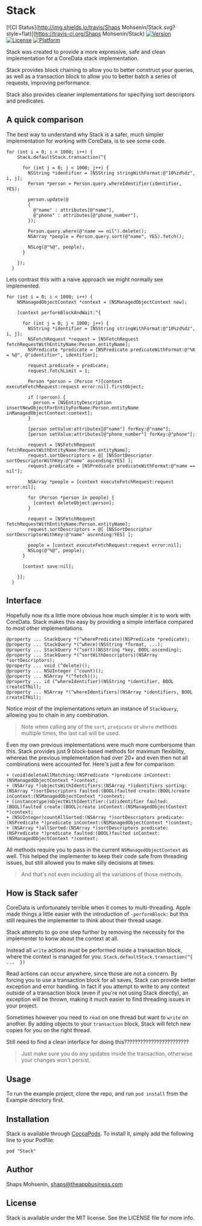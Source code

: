 # Stack

[![CI Status](http://img.shields.io/travis/Shaps Mohsenin/Stack.svg?style=flat)](https://travis-ci.org/Shaps Mohsenin/Stack)
[![Version](https://img.shields.io/cocoapods/v/Stack.svg?style=flat)](http://cocoadocs.org/docsets/Stack)
[![License](https://img.shields.io/cocoapods/l/Stack.svg?style=flat)](http://cocoadocs.org/docsets/Stack)
[![Platform](https://img.shields.io/cocoapods/p/Stack.svg?style=flat)](http://cocoadocs.org/docsets/Stack)

Stack was created to provide a more expressive, safe and clean implementation for a CoreData stack implementation.

Stack provides block chaining to allow you to better construct your queries, as well as a transaction block to allow you to better batch a series of requests, improving performance.

Stack also provides cleaner implementations for specifying sort descriptors and predicates.

## A quick comparison

The best way to understand why Stack is a safer, much simpler implementation for working with CoreData, is to see some code.

```objc
for (int i = 0; i < 1000; i++) {
    Stack.defaultStack.transaction(^{
    
      for (int j = 0; j < 1000; j++) {
        NSString *identifier = [NSString stringWithFormat:@"10%zd%dz", i, j];
        Person *person = Person.query.whereIdentifier(identifier, YES);
        
        person.update(@
        {
          @"name" : attributes[@"name"],
          @"phone" : attributes[@"phone_number"],
        });
        
        Person.query.where(@"name == nil").delete();
        NSArray *people = Person.query.sort(@"name", YES).fetch();
        
        NSLog(@"%@", people);
      }
      
    });
  }
```

Lets contrast this with a naive approach we might normally see implemented.

```objc
for (int i = 0; i < 1000; i++) {
    NSManagedObjectContext *context = [NSManagedObjectContext new];
    
    [context performBlockAndWait:^{
      
      for (int j = 0; j < 1000; j++) {
        NSString *identifier = [NSString stringWithFormat:@"10%zd%dz", i, j];
        NSFetchRequest *request = [NSFetchRequest fetchRequestWithEntityName:Person.entityName];
        NSPredicate *predicate = [NSPredicate predicateWithFormat:@"%K = %@", @"identifier", identifier];
        
        request.predicate = predicate;
        request.fetchLimit = 1;
        
        Person *person = (Person *)[context executeFetchRequest:request error:nil].firstObject;
        
        if (!person) {
          person = [NSEntityDescription insertNewObjectForEntityForName:Person.entityName inManagedObjectContext:context];
        }
        
        [person setValue:attributes[@"name"] forKey:@"name"];
        [person setValue:attributes[@"phone_number"] forKey:@"phone"];
        
        request = [NSFetchRequest fetchRequestWithEntityName:Person.entityName];
        request.sortDescriptors = @[ [NSSortDescriptor sortDescriptorWithKey:@"name" ascending:YES] ];
        request.predicate = [NSPredicate predicateWithFormat:@"name == nil"];
        
        NSArray *people = [context executeFetchRequest:request error:nil];
        
        for (Person *person in people) {
          [context deleteObject:person];
        }
        
        request = [NSFetchRequest fetchRequestWithEntityName:Person.entityName];
        request.sortDescriptors = @[ [NSSortDescriptor sortDescriptorWithKey:@"name" ascending:YES] ];
        
        people = [context executeFetchRequest:request error:nil];
        NSLog(@"%@", people);
      }
      
      [context save:nil];
      
    }];
  }
```

## Interface

Hopefully now its a little more obvious how much simpler it is to work with CoreData.
Stack makes this easy by providing a simple interface compared to most other implementations.

```objc
@property ... StackQuery *(^wherePredicate)(NSPredicate *predicate);
@property ... StackQuery *(^where)(NSString *format, ...);
@property ... StackQuery *(^sort)(NSString *key, BOOL ascending);
@property ... StackQuery *(^sortWithDescriptors)(NSArray *sortDescriptors);
@property ... void (^delete)();
@property ... NSUInteger (^count)();
@property ... NSArray *(^fetch)();
@property ... id (^whereIdentifier)(NSString *identifier, BOOL createIfNil);
@property ... NSArray *(^whereIdentifiers)(NSArray *identifiers, BOOL createIfNil);
```

Notice most of the implementations return an instance of `StackQuery`, allowing you to chain in any combination. 

>Note when calling any of the `sort`, `predicate` or `where` methods multiple times, the last call will be used.

Even my own previous implementations were much more cumbersome than this. Stack provides just 9 block-based methods for maximum flexibility, whereas the previous implementation had over 20+ and even then not all combinations were accounted for. Here's just a few for comparison:

```objc
+ (void)deleteAllMatching:(NSPredicate *)predicate inContext:(NSManagedObjectContext *)context;
+ (NSArray *)objectsWithIdentifiers:(NSArray *)identifiers sorting:(NSArray *)sortDescriptors faulted:(BOOL)faulted create:(BOOL)create inContext:(NSManagedObjectContext *)context;
+ (instancetype)objectWithIdentifier:(id)identifier faulted:(BOOL)faulted create:(BOOL)create inContext:(NSManagedObjectContext *)context;
+ (NSUInteger)countAllSorted:(NSArray *)sortDescriptors predicate:(NSPredicate *)predicate inContext:(NSManagedObjectContext *)context;
+ (NSArray *)allSorted:(NSArray *)sortDescriptors predicate:(NSPredicate *)predicate faulted:(BOOL)faulted inContext:(NSManagedObjectContext *)context;
```

All methods require you to pass in the current `NSManagedObjectContext` as well. This helped the implementer to keep their code safe from threading issues, but still allowed you to make silly decisions at times. 

>And that's not even including all the variations of those methods.

## How is Stack safer

CoreData is unfortunately terrible when it comes to multi-threading. Apple made things a little easier with the introduction of `-performBlock:` but this still requires the implementer to think about their thread usage.

Stack attempts to go one step further by removing the necessity for the implementer to konw about the context at all.

Instead all `write` actions _must_ be performed inside a transaction block, where the context is managed for you.
`Stack.defaultStack.transaction(^{  ...  })`

Read actions can occur anywhere, since those are not a concern. By forcing you to use a transaction block for all saves, Stack can provide better exception and error handling. In fact if you attempt to write to any context outside of a transaction block (even if you're not using Stack directly), an exception will be thrown, making it much easier to find threading issues in your project.

Sometimes however you need to `read` on one thread but want to `write` on another. By adding objects to your `transaction` block, Stack will fetch new copies for you on the right thread. 

Still need to find a clean interface for doing this????????????????????????

>Just make sure you do any updates inside the transaction, otherwise your changes won't persist.

## Usage

To run the example project, clone the repo, and run `pod install` from the Example directory first.	

## Installation

Stack is available through [CocoaPods](http://cocoapods.org). To install
it, simply add the following line to your Podfile:

    pod "Stack"

## Author

Shaps Mohsenin, shaps@theappbusiness.com

## License

Stack is available under the MIT license. See the LICENSE file for more info.

